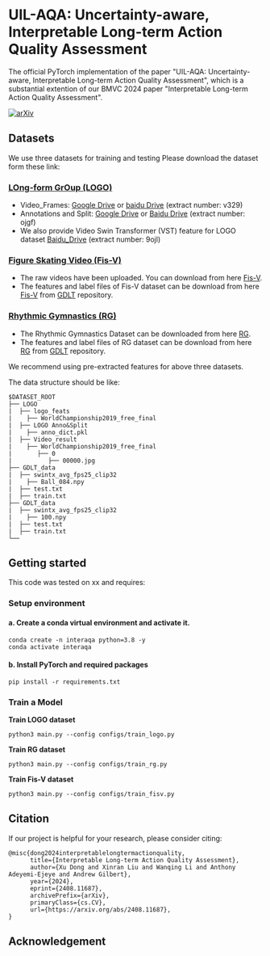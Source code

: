 # UIL-AQA: Uncertainty-aware, Interpretable Long-term Action Quality Assessment
The official PyTorch implementation of the paper "UIL-AQA: Uncertainty-aware, Interpretable Long-term Action Quality Assessment", which is a substantial extention of our BMVC 2024 paper "Interpretable Long-term Action Quality Assessment".

[![arXiv](https://img.shields.io/badge/arXiv-2408.11687-red.svg)](https://arxiv.org/abs/2408.11687)



## Datasets
We use three datasets for training and testing
Please download the dataset form these link:
### [LOng-form GrOup (LOGO)](https://github.com/shiyi-zh0408/LOGO)
- Video_Frames:  [Google Drive](https://drive.google.com/file/d/1-MpOQSo72TZhoTzr8bqviDezi-ge7o6V/view?usp=sharing) or [baidu Drive](https://pan.baidu.com/s/1GNi_ZcbSq6oi2SEX_iuFwA?pwd=v329) (extract number: v329) 
- Annotations and Split: [Google Drive](https://drive.google.com/drive/folders/1i4lG1_iwP0lHMCvyYlqS8h7YRQCSRFyA?usp=drive_link) or [Baidu Drive](https://pan.baidu.com/s/1UwlGzCeq_UjY0GbOnaHXxw?pwd=ojgf) (extract number: ojgf)
- We also provide Video Swin Transformer (VST) feature for LOGO dataset [Baidu_Drive](https://pan.baidu.com/s/1zFZgyJ1CCVd67ZfQZyYC6g) (extract number: 9ojl)
### [Figure Skating Video (Fis-V)](https://github.com/chmxu/MS_LSTM)
- The raw videos have been uploaded. You can download from here [Fis-V](https://drive.google.com/file/d/1FQ0-H3gkdlcoNiCe8RtAoZ3n7H1psVCI/view?usp=sharing).
- The features and label files of Fis-V dataset can be download from here [Fis-V](https://1drv.ms/u/s!AqXkt0Mw7p9llWEihc533CB87U5P?e=EadhCo) from [GDLT](https://github.com/xuangch/CVPR22_GDLT) repository.
### [Rhythmic Gymnastics (RG)](https://github.com/qinghuannn/ACTION-NET)
- The Rhythmic Gymnastics Dataset can be downloaded from here [RG](https://1drv.ms/u/s!ApyE_Lf3PFl2issDbaK99shfZRKchg?e=fdd2eO).
- The features and label files of RG dataset can be download from here [RG](https://1drv.ms/u/s!AqXkt0Mw7p9llVaV2oV1mwmdAICG) from [GDLT](https://github.com/xuangch/CVPR22_GDLT) repository.

We recommend using pre-extracted features for above three datasets.

The data structure should be like:
```
$DATASET_ROOT
├── LOGO
|  ├── logo_feats
|    ├── WorldChampionship2019_free_final
|  ├── LOGO Anno&Split
|    ├── anno_dict.pkl
|  ├── Video_result
|    ├── WorldChampionship2019_free_final
|       ├── 0
|          ├── 00000.jpg
├── GDLT_data
|  ├── swintx_avg_fps25_clip32
|    ├── Ball_084.npy
|  ├── test.txt
|  ├── train.txt
├── GDLT_data
|  ├── swintx_avg_fps25_clip32
|    ├── 100.npy
|  ├── test.txt
|  ├── train.txt
└──
```

## Getting started
This code was tested on xx and requires:

### Setup environment

#### a. Create a conda virtual environment and activate it.
```
conda create -n interaqa python=3.8 -y
conda activate interaqa
```
#### b. Install PyTorch and required packages
```
pip install -r requirements.txt
```

### Train a Model

**Train LOGO dataset**
```
python3 main.py --config configs/train_logo.py
```
**Train RG dataset**
```
python3 main.py --config configs/train_rg.py
```
**Train Fis-V dataset**
```
python3 main.py --config configs/train_fisv.py
```
## Citation
If our project is helpful for your research, please consider citing:
```
@misc{dong2024interpretablelongtermactionquality,
      title={Interpretable Long-term Action Quality Assessment}, 
      author={Xu Dong and Xinran Liu and Wanqing Li and Anthony Adeyemi-Ejeye and Andrew Gilbert},
      year={2024},
      eprint={2408.11687},
      archivePrefix={arXiv},
      primaryClass={cs.CV},
      url={https://arxiv.org/abs/2408.11687}, 
}
```

## Acknowledgement

